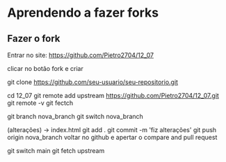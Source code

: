 # Aprendendo a fazer forks

## Fazer o fork
Entrar no site: https://github.com/Pietro2704/12_07

clicar no botão fork e criar

git clone https://github.com/seu-usuario/seu-repositorio.git

cd 12_07
git remote add upstream https://github.com/Pietro2704/12_07.git
git remote -v
git fectch

git branch nova_branch
git switch nova_branch

(alterações) -> index.html
git add .
git commit -m 'fiz alterações'
git push origin nova_branch
voltar no github e apertar o compare and pull request

git switch main
git fetch upstream
